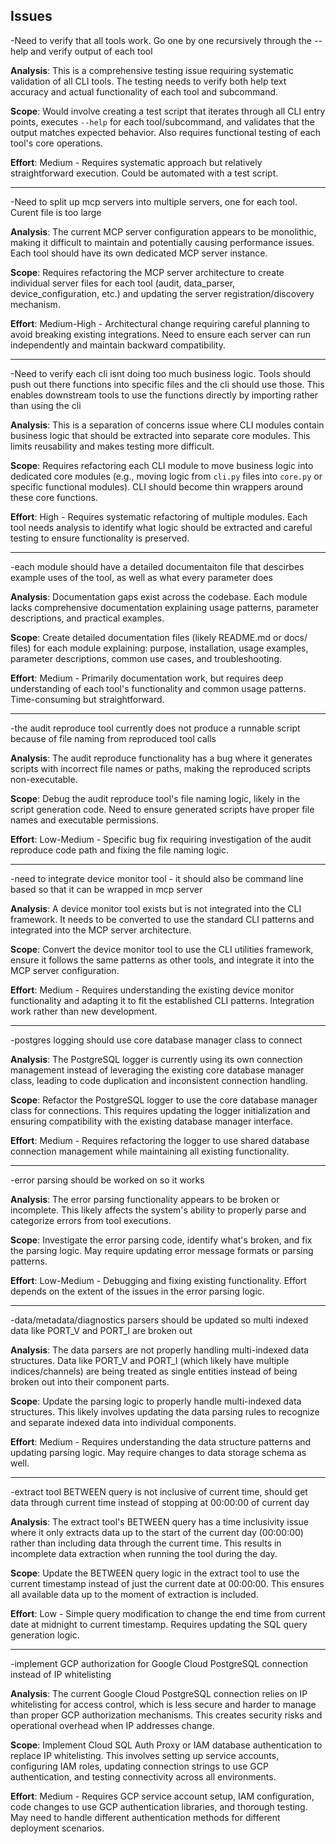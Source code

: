 ## Issues

-Need to verify that all tools work. Go one by one recursively through the --help and verify output of each tool

**Analysis**: This is a comprehensive testing issue requiring systematic validation of all CLI tools. The testing needs to verify both help text accuracy and actual functionality of each tool and subcommand.

**Scope**: Would involve creating a test script that iterates through all CLI entry points, executes `--help` for each tool/subcommand, and validates that the output matches expected behavior. Also requires functional testing of each tool's core operations.

**Effort**: Medium - Requires systematic approach but relatively straightforward execution. Could be automated with a test script.

---

-Need to split up mcp servers into multiple servers, one for each tool. Curent file is too large

**Analysis**: The current MCP server configuration appears to be monolithic, making it difficult to maintain and potentially causing performance issues. Each tool should have its own dedicated MCP server instance.

**Scope**: Requires refactoring the MCP server architecture to create individual server files for each tool (audit, data_parser, device_configuration, etc.) and updating the server registration/discovery mechanism.

**Effort**: Medium-High - Architectural change requiring careful planning to avoid breaking existing integrations. Need to ensure each server can run independently and maintain backward compatibility.

---

-Need to verify each cli isnt doing too much business logic. Tools should push out there functions into specific files and the cli should use those. This enables downstream tools to use the functions directly by importing rather than using the cli

**Analysis**: This is a separation of concerns issue where CLI modules contain business logic that should be extracted into separate core modules. This limits reusability and makes testing more difficult.

**Scope**: Requires refactoring each CLI module to move business logic into dedicated core modules (e.g., moving logic from `cli.py` files into `core.py` or specific functional modules). CLI should become thin wrappers around these core functions.

**Effort**: High - Requires systematic refactoring of multiple modules. Each tool needs analysis to identify what logic should be extracted and careful testing to ensure functionality is preserved.

---

-each module should have a detailed documentaiton file that descirbes example uses of the tool, as well as what every parameter does

**Analysis**: Documentation gaps exist across the codebase. Each module lacks comprehensive documentation explaining usage patterns, parameter descriptions, and practical examples.

**Scope**: Create detailed documentation files (likely README.md or docs/ files) for each module explaining: purpose, installation, usage examples, parameter descriptions, common use cases, and troubleshooting.

**Effort**: Medium - Primarily documentation work, but requires deep understanding of each tool's functionality and common usage patterns. Time-consuming but straightforward.

---

-the audit reproduce tool currently does not produce a runnable script because of file naming from reproduced tool calls

**Analysis**: The audit reproduce functionality has a bug where it generates scripts with incorrect file names or paths, making the reproduced scripts non-executable.

**Scope**: Debug the audit reproduce tool's file naming logic, likely in the script generation code. Need to ensure generated scripts have proper file names and executable permissions.

**Effort**: Low-Medium - Specific bug fix requiring investigation of the audit reproduce code path and fixing the file naming logic.

---

-need to integrate device monitor tool - it should also be command line based so that it can be wrapped in mcp server

**Analysis**: A device monitor tool exists but is not integrated into the CLI framework. It needs to be converted to use the standard CLI patterns and integrated into the MCP server architecture.

**Scope**: Convert the device monitor tool to use the CLI utilities framework, ensure it follows the same patterns as other tools, and integrate it into the MCP server configuration.

**Effort**: Medium - Requires understanding the existing device monitor functionality and adapting it to fit the established CLI patterns. Integration work rather than new development.

---


-postgres logging should use core database manager class to connect

**Analysis**: The PostgreSQL logger is currently using its own connection management instead of leveraging the existing core database manager class, leading to code duplication and inconsistent connection handling.

**Scope**: Refactor the PostgreSQL logger to use the core database manager class for connections. This requires updating the logger initialization and ensuring compatibility with the existing database manager interface.

**Effort**: Medium - Requires refactoring the logger to use shared database connection management while maintaining all existing functionality.

---

-error parsing should be worked on so it works

**Analysis**: The error parsing functionality appears to be broken or incomplete. This likely affects the system's ability to properly parse and categorize errors from tool executions.

**Scope**: Investigate the error parsing code, identify what's broken, and fix the parsing logic. May require updating error message formats or parsing patterns.

**Effort**: Low-Medium - Debugging and fixing existing functionality. Effort depends on the extent of the issues in the error parsing logic.

---

-data/metadata/diagnostics parsers should be updated so multi indexed data like PORT_V and PORT_I are broken out

**Analysis**: The data parsers are not properly handling multi-indexed data structures. Data like PORT_V and PORT_I (which likely have multiple indices/channels) are being treated as single entities instead of being broken out into their component parts.

**Scope**: Update the parsing logic to properly handle multi-indexed data structures. This likely involves updating the data parsing rules to recognize and separate indexed data into individual components.

**Effort**: Medium - Requires understanding the data structure patterns and updating parsing logic. May require changes to data storage schema as well.

---

-extract tool BETWEEN query is not inclusive of current time, should get data through current time instead of stopping at 00:00:00 of current day

**Analysis**: The extract tool's BETWEEN query has a time inclusivity issue where it only extracts data up to the start of the current day (00:00:00) rather than including data through the current time. This results in incomplete data extraction when running the tool during the day.

**Scope**: Update the BETWEEN query logic in the extract tool to use the current timestamp instead of just the current date at 00:00:00. This ensures all available data up to the moment of extraction is included.

**Effort**: Low - Simple query modification to change the end time from current date at midnight to current timestamp. Requires updating the SQL query generation logic.

---

-implement GCP authorization for Google Cloud PostgreSQL connection instead of IP whitelisting

**Analysis**: The current Google Cloud PostgreSQL connection relies on IP whitelisting for access control, which is less secure and harder to manage than proper GCP authorization mechanisms. This creates security risks and operational overhead when IP addresses change.

**Scope**: Implement Cloud SQL Auth Proxy or IAM database authentication to replace IP whitelisting. This involves setting up service accounts, configuring IAM roles, updating connection strings to use GCP authentication, and testing connectivity across all environments.

**Effort**: Medium - Requires GCP service account setup, IAM configuration, code changes to use GCP authentication libraries, and thorough testing. May need to handle different authentication methods for different deployment scenarios. 